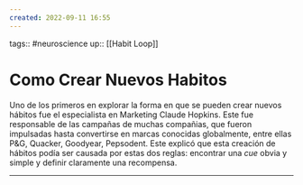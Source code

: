 ```yaml
---
created: 2022-09-11 16:55
---
```

tags:: #neuroscience 
up:: [[Habit Loop]]
# Como Crear Nuevos Habitos
Uno de los primeros en explorar la forma en que se pueden crear nuevos hábitos fue el especialista en Marketing Claude Hopkins. Este fue responsable de las campañas de muchas compañias, que fueron impulsadas hasta convertirse en marcas conocidas globalmente, entre ellas P&G, Quacker, Goodyear, Pepsodent. Este explicó que esta creación de hábitos podía ser causada por estas dos reglas: encontrar una *cue* obvia y simple y definir claramente una recompensa.
___
